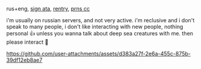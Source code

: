 rus+eng, [sign ata](https://27jay.atabook.org), [rentry](https://rentry.co/chemIab), [prns cc](https://pronouns.cc/@27jay)

i'm usually on russian servers, and not very active. i'm reclusive and i don't speak to many people, i don't like interacting with new people, nothing personal 👍 unless you wanna talk about deep sea creatures with me. then please interact 🧡



https://github.com/user-attachments/assets/d383a27f-2e6a-455c-875b-39df12eb8ae7




